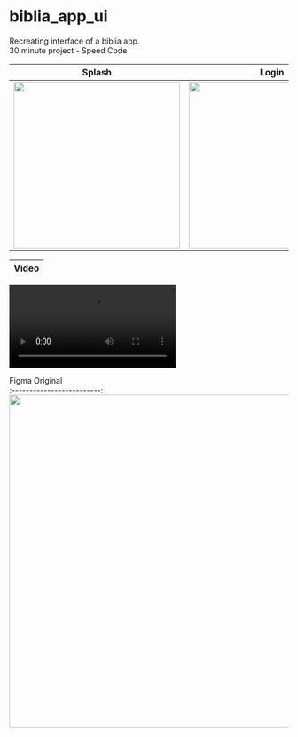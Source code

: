 # biblia_app_ui

Recreating interface of a biblia app.<br>
30 minute project - Speed Code

Splash                     |  Login                    
:-------------------------:|:-------------------------:
<img src="https://user-images.githubusercontent.com/54601019/133908239-38a0d728-dabb-4344-b427-7cad45937ab1.png" width="300"> |  <img src="https://user-images.githubusercontent.com/54601019/133908241-425b203b-954b-438c-8aa5-170dcd371088.png" width="300"> | 

| Video 
|:-------------------------:

 <video src="https://user-images.githubusercontent.com/54601019/133908220-12af3538-a8a8-4c89-85e4-b6216f29f2b4.mov" width="300"> | 







Figma Original                       
:-------------------------:
<img src="https://user-images.githubusercontent.com/54601019/132112081-62f3591a-ebb6-47b7-bf11-2310be28726d.png" width="600"> 

